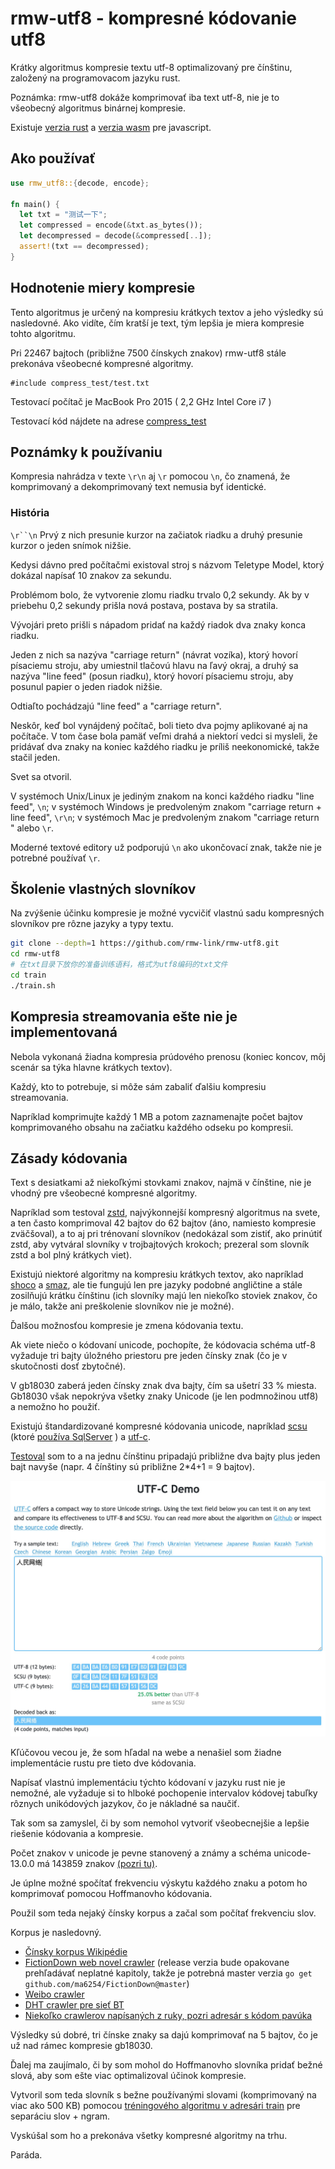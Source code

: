 # rmw-utf8 - kompresné kódovanie utf8

Krátky algoritmus kompresie textu utf-8 optimalizovaný pre čínštinu, založený na programovacom jazyku rust.

Poznámka: rmw-utf8 dokáže komprimovať iba text utf-8, nie je to všeobecný algoritmus binárnej kompresie.

Existuje [verzia rust](https://github.com/rmw-link/rmw-utf8) a [verzia wasm](https://github.com/rmw-lib/rmw-utf8-wasm) pre javascript.

## Ako používať

```rust
use rmw_utf8::{decode, encode};

fn main() {
  let txt = "测试一下";
  let compressed = encode(&txt.as_bytes());
  let decompressed = decode(&compressed[..]);
  assert!(txt == decompressed);
}
```

## Hodnotenie miery kompresie

Tento algoritmus je určený na kompresiu krátkych textov a jeho výsledky sú nasledovné. Ako vidíte, čím kratší je text, tým lepšia je miera kompresie tohto algoritmu.

Pri 22467 bajtoch (približne 7500 čínskych znakov) rmw-utf8 stále prekonáva všeobecné kompresné algoritmy.

```
#include compress_test/test.txt
```

Testovací počítač je MacBook Pro 2015 ( 2,2 GHz Intel Core i7 )

Testovací kód nájdete na adrese [compress_test](https://github.com/rmw-link/rmw-utf8/tree/master/compress_test)

## Poznámky k používaniu

Kompresia nahrádza v texte `\r\n` aj `\r` pomocou `\n`, čo znamená, že komprimovaný a dekomprimovaný text nemusia byť identické.

### História

`\r``\n` Prvý z nich presunie kurzor na začiatok riadku a druhý presunie kurzor o jeden snímok nižšie.

Kedysi dávno pred počítačmi existoval stroj s názvom Teletype Model, ktorý dokázal napísať 10 znakov za sekundu.

Problémom bolo, že vytvorenie zlomu riadku trvalo 0,2 sekundy. Ak by v priebehu 0,2 sekundy prišla nová postava, postava by sa stratila.

Vývojári preto prišli s nápadom pridať na každý riadok dva znaky konca riadku.

Jeden z nich sa nazýva "carriage return" (návrat vozíka), ktorý hovorí písaciemu stroju, aby umiestnil tlačovú hlavu na ľavý okraj, a druhý sa nazýva "line feed" (posun riadku), ktorý hovorí písaciemu stroju, aby posunul papier o jeden riadok nižšie.

Odtiaľto pochádzajú "line feed" a "carriage return".

Neskôr, keď bol vynájdený počítač, boli tieto dva pojmy aplikované aj na počítače. V tom čase bola pamäť veľmi drahá a niektorí vedci si mysleli, že pridávať dva znaky na koniec každého riadku je príliš neekonomické, takže stačil jeden.

Svet sa otvoril.

V systémoch Unix/Linux je jediným znakom na konci každého riadku "line feed", `\n`; v systémoch Windows je predvoleným znakom "carriage return + line feed", `\r\n`; v systémoch Mac je predvoleným znakom "carriage return " alebo `\r`.

Moderné textové editory už podporujú `\n` ako ukončovací znak, takže nie je potrebné používať `\r`.

## Školenie vlastných slovníkov

Na zvýšenie účinku kompresie je možné vycvičiť vlastnú sadu kompresných slovníkov pre rôzne jazyky a typy textu.

```bash
git clone --depth=1 https://github.com/rmw-link/rmw-utf8.git
cd rmw-utf8
# 在txt目录下放你的准备训练语料，格式为utf8编码的txt文件
cd train
./train.sh
```

## Kompresia streamovania ešte nie je implementovaná

Nebola vykonaná žiadna kompresia prúdového prenosu (koniec koncov, môj scenár sa týka hlavne krátkych textov).

Každý, kto to potrebuje, si môže sám zabaliť ďalšiu kompresiu streamovania.

Napríklad komprimujte každý 1 MB a potom zaznamenajte počet bajtov komprimovaného obsahu na začiatku každého odseku po kompresii.

## Zásady kódovania

Text s desiatkami až niekoľkými stovkami znakov, najmä v čínštine, nie je vhodný pre všeobecné kompresné algoritmy.

Napríklad som testoval [zstd](https://github.com/facebook/zstd), najvýkonnejší kompresný algoritmus na svete, a ten často komprimoval 42 bajtov do 62 bajtov (áno, namiesto kompresie zväčšoval), a to aj pri trénovaní slovníkov (nedokázal som zistiť, ako prinútiť zstd, aby vytváral slovníky v trojbajtových krokoch; prezeral som slovník zstd a bol plný krátkych viet).

Existujú niektoré algoritmy na kompresiu krátkych textov, ako napríklad [shoco](https://ed-von-schleck.github.io/shoco/) a [smaz](https://github.com/antirez/smaz), ale tie fungujú len pre jazyky podobné angličtine a stále zosilňujú krátku čínštinu (ich slovníky majú len niekoľko stoviek znakov, čo je málo, takže ani preškolenie slovníkov nie je možné).

Ďalšou možnosťou kompresie je zmena kódovania textu.

Ak viete niečo o kódovaní unicode, pochopíte, že kódovacia schéma utf-8 vyžaduje tri bajty úložného priestoru pre jeden čínsky znak (čo je v skutočnosti dosť zbytočné).

V gb18030 zaberá jeden čínsky znak dva bajty, čím sa ušetrí 33 % miesta. Gb18030 však nepokrýva všetky znaky Unicode (je len podmnožinou utf8) a nemožno ho použiť.

Existujú štandardizované kompresné kódovania unicode, napríklad [scsu](https://github.com/dop251/scsu) (ktoré [používa SqlServer](https://docs.microsoft.com/en-us/sql/relational-databases/data-compression/unicode-compression-implementation?view=sql-server-ver15) ) a [utf-c](https://github.com/deNULL/utf-c).

[Testoval](https://denull.github.io/utf-c) som to a na jednu čínštinu pripadajú približne dva bajty plus jeden bajt navyše (napr. 4 čínštiny sú približne 2*4+1 = 9 bajtov).

![](https://raw.githubusercontent.com/gcxfd/img/gh-pages/ffxMd3.jpg)

Kľúčovou vecou je, že som hľadal na webe a nenašiel som žiadne implementácie rustu pre tieto dve kódovania.

Napísať vlastnú implementáciu týchto kódovaní v jazyku rust nie je nemožné, ale vyžaduje si to hlboké pochopenie intervalov kódovej tabuľky rôznych unikódových jazykov, čo je nákladné sa naučiť.

Tak som sa zamyslel, či by som nemohol vytvoriť všeobecnejšie a lepšie riešenie kódovania a kompresie.

Počet znakov v unicode je pevne stanovený a známy a schéma unicode-13.0.0 má 143859 znakov [(pozri tu)](https://github.com/rmw-link/utf8_compress/blob/master/all_char.py).

Je úplne možné spočítať frekvenciu výskytu každého znaku a potom ho komprimovať pomocou Hoffmanovho kódovania.

Použil som teda nejaký čínsky korpus a začal som počítať frekvenciu slov.

Korpus je nasledovný.

* [Čínsky korpus Wikipédie](https://jdhao.github.io/2019/01/10/two_chinese_corpus)
* [FictionDown web novel crawler](https://github.com/ma6254/FictionDown) (release verzia bude opakovane prehľadávať neplatné kapitoly, takže je potrebná master verzia `go get github.com/ma6254/FictionDown@master`)
* [Weibo crawler](https://github.com/gcxfd/weibo-crawler)
* [DHT crawler pre sieť BT](https://github.com/gcxfd/bt-spider)
* [Niekoľko crawlerov napísaných z ruky, pozri adresár s kódom pavúka](https://github.com/rmw-link/utf8_compress/tree/master/spider)

Výsledky sú dobré, tri čínske znaky sa dajú komprimovať na 5 bajtov, čo je už nad rámec kompresie gb18030.

Ďalej ma zaujímalo, či by som mohol do Hoffmanovho slovníka pridať bežné slová, aby som ešte viac optimalizoval účinok kompresie.

Vytvoril som teda slovník s bežne používanými slovami (komprimovaný na viac ako 500 KB) pomocou [tréningového algoritmu v adresári train](https://github.com/rmw-link/rmw-utf8/tree/master/train) pre separáciu slov + ngram.

Vyskúšal som ho a prekonáva všetky kompresné algoritmy na trhu.

Paráda.